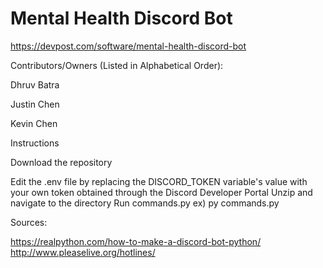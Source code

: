 # Mental Health Discord Bot
https://devpost.com/software/mental-health-discord-bot

Contributors/Owners (Listed in Alphabetical Order):

Dhruv Batra

Justin Chen

Kevin Chen



Instructions

Download the repository

Edit the .env file by replacing the DISCORD_TOKEN variable's value with your own token obtained through the Discord Developer Portal
Unzip and navigate to the directory 
Run commands.py ex) py commands.py

Sources:

https://realpython.com/how-to-make-a-discord-bot-python/
http://www.pleaselive.org/hotlines/


